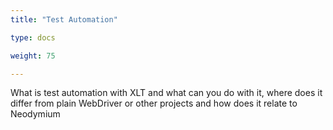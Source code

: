 ```yaml
---
title: "Test Automation"

type: docs

weight: 75

---
```


What is test automation with XLT and what can you do with it, where does it differ from plain WebDriver or other projects and how does it relate to Neodymium